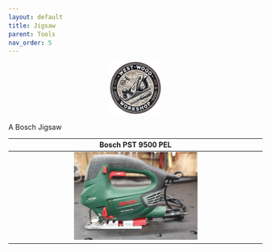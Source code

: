 ```yaml
---
layout: default
title: Jigsaw
parent: Tools
nav_order: 5
---
```

<p align="center"> <img src="../media/www_logo.png" width="20%" height="20%"/> </p>

A Bosch Jigsaw


|                                                             Bosch PST 9500 PEL                                                             |
|:------------------------------------------------------------------------------------------------------------------------------------------:|
| [<img alt="image" height="25%" src="/media/Bosch_PST_9500_PEL.jpg" width="50%"/>](https://garlatti.github.io/media/Bosch_PST_9500_PEL.jpg) | 